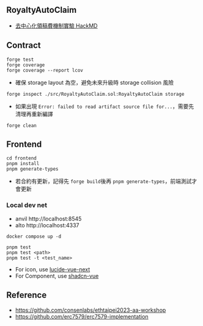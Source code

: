 ## RoyaltyAutoClaim

- [去中心化領稿費機制實驗 HackMD](https://hackmd.io/@nic619/SkZDIp2GJl?utm_source=substack&utm_medium=email)

## Contract

```
forge test
forge coverage
forge coverage --report lcov 
```

- 確保 storage layout 為空，避免未來升級時 storage collision 風險

```
forge inspect ./src/RoyaltyAutoClaim.sol:RoyaltyAutoClaim storage
```

- 如果出現 `Error: failed to read artifact source file for...`，需要先清理再重新編譯
```
forge clean
```

## Frontend

```
cd frontend
pnpm install
pnpm generate-types
```
- 若合約有更新，記得先 `forge build`後再 `pnpm generate-types`，前端測試才會更新

### Local dev net

- anvil http://localhost:8545
- alto http://localhost:4337

```
docker compose up -d
```

```
pnpm test 
pnpm test <path>
pnpm test -t <test_name>
```


- For icon, use [lucide-vue-next](https://lucide.dev/icons)
- For Component, use [shadcn-vue](https://www.shadcn-vue.com/docs/components/accordion.html)


## Reference

- https://github.com/consenlabs/ethtaipei2023-aa-workshop
- https://github.com/erc7579/erc7579-implementation
